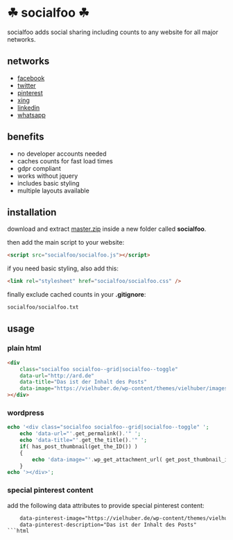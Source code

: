 # ☘ socialfoo ☘

socialfoo adds social sharing including counts to any website for all major networks.

## networks

* [facebook](https://www.facebook.com/)
* [twitter](https://www.twitter.com/)
* [pinterest](https://www.pinterest.com/)
* [xing](https://www.xing.com/)
* [linkedin](https://www.linkedin.com/)
* [whatsapp](https://www.whatsapp.com/)

## benefits

* no developer accounts needed
* caches counts for fast load times
* gdpr compliant
* works without jquery
* includes basic styling
* multiple layouts available

## installation

download and extract [master.zip](https://github.com/vielhuber/socialfoo/archive/master.zip) inside a new folder called **socialfoo**.

then add the main script to your website:
```html
<script src="socialfoo/socialfoo.js"></script>
```
if you need basic styling, also add this:
```html
<link rel="stylesheet" href="socialfoo/socialfoo.css" />
```
finally exclude cached counts in your **.gitignore**:
```
socialfoo/socialfoo.txt
```

## usage

### plain html

```html
<div
    class="socialfoo socialfoo--grid|socialfoo--toggle"
    data-url="http://ard.de"
    data-title="Das ist der Inhalt des Posts"
    data-image="https://vielhuber.de/wp-content/themes/vielhuber/images/about.jpg"
></div>
```

### wordpress

```php
echo '<div class="socialfoo socialfoo--grid|socialfoo--toggle" ';
    echo 'data-url="'.get_permalink().'" ';
    echo 'data-title="'.get_the_title().'" ';
    if( has_post_thumbnail(get_the_ID()) )
    {
    	echo 'data-image="'.wp_get_attachment_url( get_post_thumbnail_id(get_the_ID()) ).'" ';
    }
echo '></div>';
```

### special pinterest content

add the following data attributes to provide special pinterest content:
```html
    data-pinterest-image="https://vielhuber.de/wp-content/themes/vielhuber/images/about.jpg"
    data-pinterest-description="Das ist der Inhalt des Posts"
```html